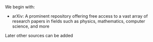 We begin with:

 - arXiv: A prominent repository offering free access to a vast array of research papers in fields such as physics, mathematics, computer science, and more

 Later other sources can be added
